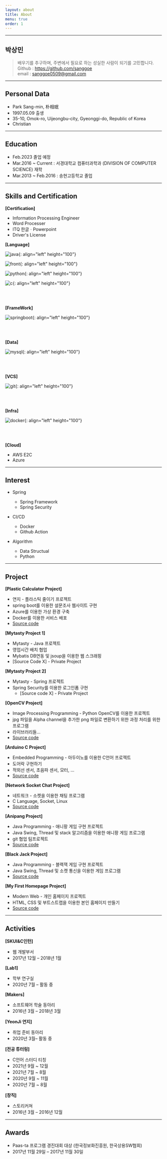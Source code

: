 ```yaml
---
layout: about
title: About
menu: true
order: 1
---
```


* * *

## 박상민
> 배우기를 추구하며, 주변에서 필요로 하는 성실한 사람이 되기를 고민합니다.<br/>
> Github : <a href="https://github.com/sanggoe">https://github.com/sanggoe</a><br/>
> email : sanggoe0509@gmail.com

---
## Personal Data
* Park Sang-min, 朴相珉
* 1997.05.09 출생
* 35-10, Omok-ro, Uijeongbu-city, Gyeonggi-do, Republic of Korea
* Christian

---
## Education
* Feb.2023 졸업 예정
* Mar.2016 ~ Current : 서경대학교 컴퓨터과학과 (DIVISION OF COMPUTER SCIENCE) 재학
* Mar.2013 ~ Feb.2016 : 송현고등학교 졸업

---
## Skills and Certification

**[Certification]**

* Information Processing Engineer
* Word Processer
* ITQ 한글ㆍPowerpoint
* Driver's License

**[Language]**

![java](/assets/img/java.png){: align="left" height="100"}

![front](/assets/img/front.png){: align="left" height="100"}

![python](/assets/img/python.png){: align="left" height="100"}

![c](/assets/img/c.png){: align="left" height="100"}&nbsp;

<br/>

<br/>

**[FrameWork]**

![springboot](/assets/img/springboot.png){: align="left" height="100"}&nbsp;

<br/>

<br/>

**[Data]**

![mysql](/assets/img/mysql.png){: align="left" height="100"}&nbsp;

<br/>

<br/>

**[VCS]**

![git](/assets/img/git.png){: align="left" height="100"}&nbsp;

<br/>

<br/>

**[Infra]**

![docker](/assets/img/docker.png){: align="left" height="100"}&nbsp;

<br/>

<br/>

**[Cloud]**

* AWS E2C
* Azure

---
## Interest

* Spring
    + Spring Framework
    + Spring Security

* CI/CD
    + Docker
    + Github Action

* Algorithm
    + Data Structual
    + Python

---
## Project

**[Plastic Calculator Project]**
* 연지 - 플라스틱 줄이기 프로젝트
* spring boot를 이용한 설문조사 웹사이트 구현
* Azure를 이용한 가상 환경 구축
* Docker를 이용한 서비스 배포
* [Source code](https://github.com/Sanggoe/plastic-calculator)

**[Mytasty Project 1]**
* Mytasty - Java 프로젝트
* 영업시간 배치 협업
* Mybatis DB연동 및 jsoup을 이용한 웹 스크래핑
* [Source Code X] - Private Project

**[Mytasty Project 2]**
* Mytasty - Spring 프로젝트<br/>
* Spring Security를 이용한 로그인폼 구현<br/>
    * [Source code X] - Private Project

**[OpenCV Project]**
* Image Processing Programming - Python OpenCV를 이용한 프로젝트
* jpg 파일을 Alpha channel을 추가한 png 파일로 변환하기 위한 과정 처리를 위한 프로그램
* 라이브러리들...
* [Source code](https://github.com/Sanggoe/Image-processing-programming/tree/master/project)

**[Arduino C Project]**
* Embedded Programming - 아두이노를 이용한 C언어 프로젝트
* 도어락 구현하기
* 적외선 센서, 초음파 센서, 모터, ...
* [Source code](https://github.com/Sanggoe/Arduino/tree/master/smart_doorlock)

**[Network Socket Chat Project]**
* 네트워크 - 소켓을 이용한 채팅 프로그램
* C Language, Socket, Linux
* [Source code](https://github.com/Sanggoe/chatting-program)

**[Anipang Project]**
* Java Programming - 애니팡 게임 구현 프로젝트
* Java Swing, Thread 및 stack 알고리즘을 이용한 애니팡 게임 프로그램
* git 협업 팀프로젝트
* [Source code](https://github.com/Sanggoe/Anipang)

**[Black Jack Project]**
* Java Programming - 블랙잭 게임 구현 프로젝트
* Java Swing, Thread 및 소켓 통신을 이용한 게임 프로그램
* [Source code](https://github.com/Sanggoe/Blackjack)

**[My First Homepage Project]**
* Modern Web - 개인 홈페이지 프로젝트
* HTML, CSS 및 부트스트랩을 이용한 본인 홈페이지 만들기
* [Source code](https://github.com/Sanggoe/My_First_Homepage)

---
## Activities

**[SKUI&C인턴]**
* 웹 개발부서
* 2017년 12월 – 2018년 1월

**[Lab1]**
* 학부 연구실
* 2020년 7월 – 활동 중

**[Makers]**
* 소프트웨어 학술 동아리
* 2016년 3월 – 2018년 3월

**[YeonJi 연지]**
* 취업 준비 동아리
* 2020년 3월– 활동 중

**[전공 튜터링]**
* C언어 스터디 티칭
* 2021년 9월 ~ 12월
* 2021년 7월 ~ 8월
* 2020년 9월 ~ 11월
* 2020년 7월 ~ 8월

**[창직]**
* 스토리커쳐
* 2016년 3월 – 2016년 12월

---
## Awards
* Paas-ta 프로그램 경진대회 대상 (한국정보화진흥원, 한국상용SW협회)
* 2017년 11월 29일 – 2017년 11월 30일